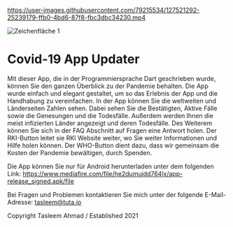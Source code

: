 



https://user-images.githubusercontent.com/79215534/127521292-25239179-ffb0-4bd6-87f8-fbc3dbc34230.mp4



![Zeichenfläche 1](https://user-images.githubusercontent.com/79215534/127516671-77150862-6091-4a21-9cdd-ea961e0db28b.png)
# Covid-19 App Updater

Mit dieser App, die in der Programmiersprache Dart geschrieben wurde, können Sie den ganzen Überblick zu der Pandemie behalten. Die App wurde einfach und elegant gestaltet, um so das Erlebnis der App und die Handhabung zu vereinfachen. In der App können Sie die weltweiten und Länderseiten Zahlen sehen. Dabei sehen Sie die Bestätigten, Aktive Fälle sowie die Genesungen und die Todesfälle. Außerdem werden Ihnen die meist infizierten Länder angezeigt und deren Todesfälle. Des Weiterem können Sie sich in der FAQ Abschnitt auf Fragen eine Antwort holen. Der RKI-Button leitet sie RKI Website weiter, wo Sie weiter Informationen und Hilfe holen können. Der WHO-Button dient dazu, dass wir gemeinsam die Kosten der Pandemie bewältigen, durch Spenden.

Die App können Sie nur für Android herunterladen unter dem folgenden Link: https://www.mediafire.com/file/he2dumuidd764lx/app-release_signed.apk/file

Bei Fragen und Problemen kontaktieren Sie mich unter der folgende E-Mail-Adresse: tasleem@tuta.io


Copyright Tasleem Ahmad / Established 2021
